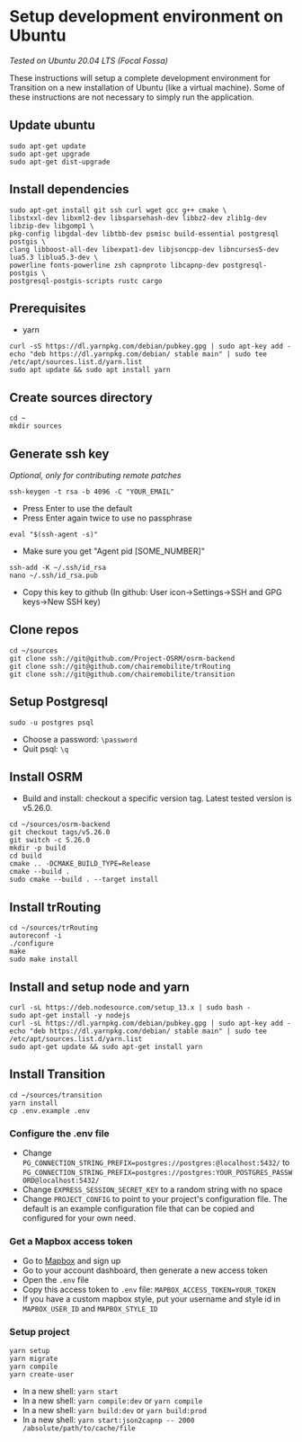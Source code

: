 # Setup development environment on Ubuntu

*Tested on Ubuntu 20.04 LTS (Focal Fossa)*

These instructions will setup a complete development environment for Transition on a new installation of Ubuntu (like a virtual machine). Some of these instructions are not necessary to simply run the application.

## Update ubuntu
```
sudo apt-get update
sudo apt-get upgrade
sudo apt-get dist-upgrade
```

## Install dependencies
```
sudo apt-get install git ssh curl wget gcc g++ cmake \
libstxxl-dev libxml2-dev libsparsehash-dev libbz2-dev zlib1g-dev libzip-dev libgomp1 \
pkg-config libgdal-dev libtbb-dev psmisc build-essential postgresql postgis \
clang libboost-all-dev libexpat1-dev libjsoncpp-dev libncurses5-dev lua5.3 liblua5.3-dev \
powerline fonts-powerline zsh capnproto libcapnp-dev postgresql-postgis \
postgresql-postgis-scripts rustc cargo
```

## Prerequisites
* yarn
```
curl -sS https://dl.yarnpkg.com/debian/pubkey.gpg | sudo apt-key add -
echo "deb https://dl.yarnpkg.com/debian/ stable main" | sudo tee /etc/apt/sources.list.d/yarn.list 
sudo apt update && sudo apt install yarn
```

## Create sources directory
```
cd ~
mkdir sources
```

## Generate ssh key

*Optional, only for contributing remote patches*

```
ssh-keygen -t rsa -b 4096 -C "YOUR_EMAIL"
```
* Press Enter to use the default
* Press Enter again twice to use no passphrase

```
eval "$(ssh-agent -s)"
```

* Make sure you get "Agent pid [SOME_NUMBER]"
```
ssh-add -K ~/.ssh/id_rsa
nano ~/.ssh/id_rsa.pub
```
* Copy this key to github (In github: User icon->Settings->SSH and GPG keys->New SSH key)


## Clone repos
```
cd ~/sources
git clone ssh://git@github.com/Project-OSRM/osrm-backend
git clone ssh://git@github.com/chairemobilite/trRouting
git clone ssh://git@github.com/chairemobilite/transition
```

## Setup Postgresql

```
sudo -u postgres psql
```
* Choose a password: `\password`
* Quit psql: `\q`

## Install OSRM

* Build and install: checkout a specific version tag. Latest tested version is v5.26.0.
```
cd ~/sources/osrm-backend
git checkout tags/v5.26.0
git switch -c 5.26.0
mkdir -p build
cd build
cmake .. -DCMAKE_BUILD_TYPE=Release
cmake --build .
sudo cmake --build . --target install
```

## Install trRouting
```
cd ~/sources/trRouting
autoreconf -i
./configure
make
sudo make install
```

## Install and setup node and yarn
```
curl -sL https://deb.nodesource.com/setup_13.x | sudo bash -
sudo apt-get install -y nodejs
curl -sL https://dl.yarnpkg.com/debian/pubkey.gpg | sudo apt-key add -
echo "deb https://dl.yarnpkg.com/debian/ stable main" | sudo tee /etc/apt/sources.list.d/yarn.list
sudo apt-get update && sudo apt-get install yarn
```

## Install Transition
```
cd ~/sources/transition
yarn install
cp .env.example .env
```
### Configure the .env file
* Change `PG_CONNECTION_STRING_PREFIX=postgres://postgres:@localhost:5432/` to `PG_CONNECTION_STRING_PREFIX=postgres://postgres:YOUR_POSTGRES_PASSWORD@localhost:5432/`
* Change `EXPRESS_SESSION_SECRET_KEY` to a random string with no space
* Change `PROJECT_CONFIG` to point to your project's configuration file. The default is an example configuration file that can be copied and configured for your own need.

### Get a Mapbox access token
* Go to [Mapbox](http://mapbox.com) and sign up
* Go to your account dashboard, then generate a new access token
* Open the `.env` file
* Copy this access token to `.env` file: `MAPBOX_ACCESS_TOKEN=YOUR_TOKEN`
* If you have a custom mapbox style, put your username and style id in `MAPBOX_USER_ID` and `MAPBOX_STYLE_ID`


### Setup project
```
yarn setup
yarn migrate
yarn compile
yarn create-user
```

* In a new shell: `yarn start`
* In a new shell: `yarn compile:dev` or `yarn compile`
* In a new shell: `yarn build:dev` or `yarn build:prod`
* In a new shell: `yarn start:json2capnp -- 2000 /absolute/path/to/cache/file`
